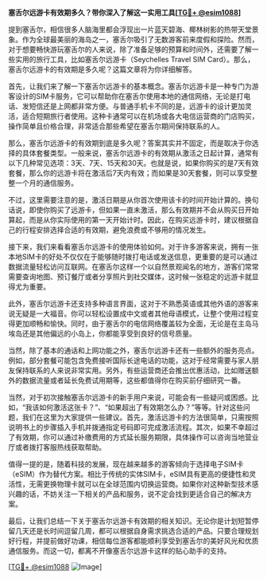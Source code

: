 **塞舌尔远游卡有效期多久？带你深入了解这一实用工具[[TG💪+ @esim1088](https://t.me/s/esim1088)]**

提到塞舌尔，相信很多人脑海里都会浮现出一片蓝天碧海、椰林树影的热带天堂景象。作为全球最美丽的海岛之一，塞舌尔吸引了无数游客前来度假和探险。然而，对于想要畅快游玩塞舌尔的人来说，除了准备足够的预算和时间外，还需要了解一些实用的旅行工具，比如塞舌尔远游卡（Seychelles Travel SIM Card）。那么，塞舌尔远游卡的有效期是多久呢？这篇文章将为你详细解答。

首先，让我们来了解一下塞舌尔远游卡的基本概念。塞舌尔远游卡是一种专门为游客设计的SIM卡服务，它可以帮助你在塞舌尔使用本地的通信网络，无论是打电话、发短信还是上网都非常方便。与普通手机卡不同的是，远游卡的设计更加灵活，适合短期旅行者使用。这种卡通常可以在机场或各大电信运营商的门店购买，操作简单且价格合理，非常适合那些希望在塞舌尔期间保持联系的人。

那么，塞舌尔远游卡的有效期到底是多久呢？答案其实并不固定，而是取决于你选择的具体套餐类型。一般来说，塞舌尔远游卡的有效期从激活之日起计算，通常有以下几种常见选项：3天、7天、15天和30天。也就是说，如果你购买的是7天有效套餐，那么你的远游卡将在激活后7天内有效；而如果是30天套餐，则可以享受整整一个月的通信服务。

不过，这里需要注意的是，激活日期是从你首次使用该卡的时间开始计算的。换句话说，即使你购买了远游卡，但如果一直未激活，那么有效期并不会从购买日开始算起，而是从你实际使用的第一天开始计时。因此，在购买远游卡时，建议根据自己的行程安排选择合适的有效期，避免浪费或不够用的情况发生。

接下来，我们来看看塞舌尔远游卡的使用体验如何。对于许多游客来说，拥有一张本地SIM卡的好处不仅仅在于能够随时拨打电话或发送信息，更重要的是可以通过数据流量轻松访问互联网。在塞舌尔这样一个以自然景观闻名的地方，游客们常常需要查询地图、预订餐厅或者分享照片到社交媒体，这时候一张稳定的远游卡就显得尤为重要。

此外，塞舌尔远游卡还支持多种语言界面，这对于不熟悉英语或其他外语的游客来说无疑是一大福音。你可以轻松设置成中文或者其他母语模式，让整个使用过程变得更加顺畅和愉快。同时，由于塞舌尔的电信网络覆盖较为全面，无论是在主岛马埃岛还是其他偏远的小岛上，你都能享受到良好的信号质量。

当然，除了基本的通话和上网功能之外，塞舌尔远游卡还有一些额外的服务亮点。例如，部分套餐可能包含免费接听国际长途电话的功能，这对于经常需要与家人朋友保持联系的人来说非常实用。另外，有些运营商还会推出优惠活动，比如赠送额外的数据流量或者延长免费试用期等，这些都值得你在购买前仔细研究一番。

当然，对于初次接触塞舌尔远游卡的新手用户来说，可能会有一些疑问或困惑。比如，“我该如何激活这张卡？”、“如果超出了有效期怎么办？”等等。针对这些问题，我们在这里为大家提供一些建议。首先，激活远游卡的方法很简单，只需按照说明书上的步骤插入手机并拨通指定号码即可完成激活流程。其次，如果不幸超过了有效期，你可以通过补缴费用的方式延长服务期限，具体操作可以咨询当地营业厅或者拨打客服热线获取帮助。

值得一提的是，随着科技的发展，现在越来越多的游客倾向于选择电子SIM卡（eSIM）作为替代方案。相比于传统的实体SIM卡，eSIM具有更高的便捷性和灵活性，无需更换物理卡就可以在全球范围内切换运营商。如果你对这种新型技术感兴趣的话，不妨关注一下相关的产品和服务，说不定会找到更适合自己的解决方案。

最后，让我们总结一下关于塞舌尔远游卡有效期的相关知识。无论你是计划短暂停留几天还是长时间逗留几周，都可以根据自身需求挑选合适的产品。只要合理规划好行程，并提前做好功课，相信每位游客都能顺利享受到塞舌尔的美好风光和优质通信服务。而这一切，都离不开像塞舌尔远游卡这样的贴心助手的支持。

[[TG💪+ @esim1088](https://t.me/s/esim1088) ![Image](https://i.postimg.cc/4NQfJmqS/Snipaste-2025-05-13-00-14-12.png)]